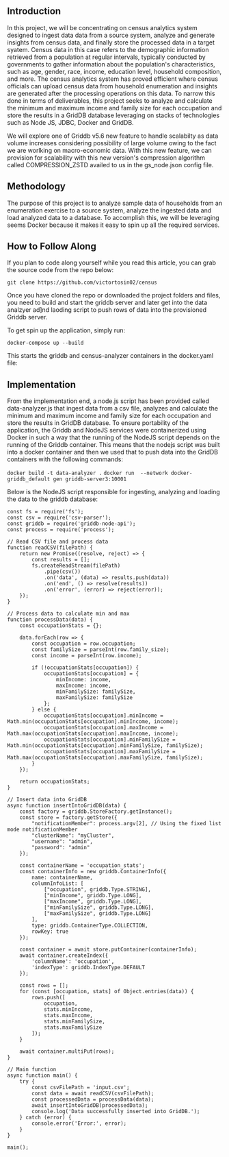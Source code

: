 ## Introduction
In this project, we will be concentrating on census analytics system designed to ingest data data from a source system, analyze and generate insights from census data, and finally store the processed data in a target syatem. Census data in this case refers to the demographic information retrieved from a population at regular intervals, typically conducted by governments to gather information about the population's characteristics, such as age, gender, race, income, education level, household composition, and more. The census analytics system has proved efficient where census officials can upload census data from household enumeration and insights are generated after the processing operations on this data. To narrow this done in terms of deliverables, this project seeks to analyze and calculate the minimum and maximum income and family size for each occupation and store the results in a GridDB database leveraging on stacks of technologies such as Node JS, JDBC, Docker and GridDB.

We will explore one of Griddb v5.6 new feature to handle scalabilty as data volume increases considering possibility of large volume owing to the fact we are worlking on macro-economic data. With this new feature, we can provision for scalability with this new version's compression algorithm called COMPRESSION_ZSTD availed to us in the gs_node.json config file.

## Methodology
The purpose of this project is to analyze sample data of households from an enumeration exercise to a source system, analyze the ingested data and load analyzed data to a database. To accomplish this, we will be leveraging seems Docker because it makes it easy to spin up all the required services.

##  How to Follow Along
If you plan to code along yourself while you read this article, you can grab the source code from the repo below:

`git clone https://github.com/victortosin02/census`

Once you have cloned the repo or downloaded the project folders and files, you need to build and start the griddb server and later get into the data analzyer ad]nd laoding script to push rows of data into the provisioned Griddb server.

To get spin up the application, simply run:

`docker-compose up --build`

This starts the griddb and census-analyzer containers in the docker.yaml file:

## Implementation
From the implementation end, a node.js script has been provided called data-analyzer.js that ingest data from a csv file, analyzes and calculate the minimum and maximum income and family size for each occupation and store the results in GridDB database. To ensure portability of the application, the Griddb and NodeJS services were containerized using Docker in such a way that the running of the NodeJS script depends on the running of the Griddb container. This means that the nodejs script was built into a docker container and then we used that to push data into the GridDB containers with the following commands:

`docker build -t data-analyzer .`
`docker run  --network docker-griddb_default gen griddb-server3:10001`

Below is the NodeJS script responsible for ingesting, analyzing and loading the data to the griddb database:

```
const fs = require('fs');
const csv = require('csv-parser');
const griddb = require('griddb-node-api');
const process = require('process');

// Read CSV file and process data
function readCSV(filePath) {
    return new Promise((resolve, reject) => {
        const results = [];
        fs.createReadStream(filePath)
            .pipe(csv())
            .on('data', (data) => results.push(data))
            .on('end', () => resolve(results))
            .on('error', (error) => reject(error));
    });
}

// Process data to calculate min and max
function processData(data) {
    const occupationStats = {};

    data.forEach(row => {
        const occupation = row.occupation;
        const familySize = parseInt(row.family_size);
        const income = parseInt(row.income);

        if (!occupationStats[occupation]) {
            occupationStats[occupation] = {
                minIncome: income,
                maxIncome: income,
                minFamilySize: familySize,
                maxFamilySize: familySize
            };
        } else {
            occupationStats[occupation].minIncome = Math.min(occupationStats[occupation].minIncome, income);
            occupationStats[occupation].maxIncome = Math.max(occupationStats[occupation].maxIncome, income);
            occupationStats[occupation].minFamilySize = Math.min(occupationStats[occupation].minFamilySize, familySize);
            occupationStats[occupation].maxFamilySize = Math.max(occupationStats[occupation].maxFamilySize, familySize);
        }
    });

    return occupationStats;
}

// Insert data into GridDB
async function insertIntoGridDB(data) {
    const factory = griddb.StoreFactory.getInstance();
    const store = factory.getStore({
        "notificationMember": process.argv[2], // Using the fixed list mode notificationMember
        "clusterName": "myCluster",
        "username": "admin",
        "password": "admin"
    });

    const containerName = 'occupation_stats';
    const containerInfo = new griddb.ContainerInfo({
        name: containerName,
        columnInfoList: [
            ["occupation", griddb.Type.STRING],
            ["minIncome", griddb.Type.LONG],
            ["maxIncome", griddb.Type.LONG],
            ["minFamilySize", griddb.Type.LONG],
            ["maxFamilySize", griddb.Type.LONG]
        ],
        type: griddb.ContainerType.COLLECTION,
        rowKey: true
    });

    const container = await store.putContainer(containerInfo);
    await container.createIndex({
        'columnName': 'occupation',
        'indexType': griddb.IndexType.DEFAULT
    });

    const rows = [];
    for (const [occupation, stats] of Object.entries(data)) {
        rows.push([
            occupation,
            stats.minIncome,
            stats.maxIncome,
            stats.minFamilySize,
            stats.maxFamilySize
        ]);
    }

    await container.multiPut(rows);
}

// Main function
async function main() {
    try {
        const csvFilePath = 'input.csv';
        const data = await readCSV(csvFilePath);
        const processedData = processData(data);
        await insertIntoGridDB(processedData);
        console.log('Data successfully inserted into GridDB.');
    } catch (error) {
        console.error('Error:', error);
    }
}

main();
```



